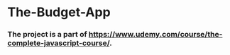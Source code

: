 # The-Budget-App

### The project is a part of https://www.udemy.com/course/the-complete-javascript-course/.
